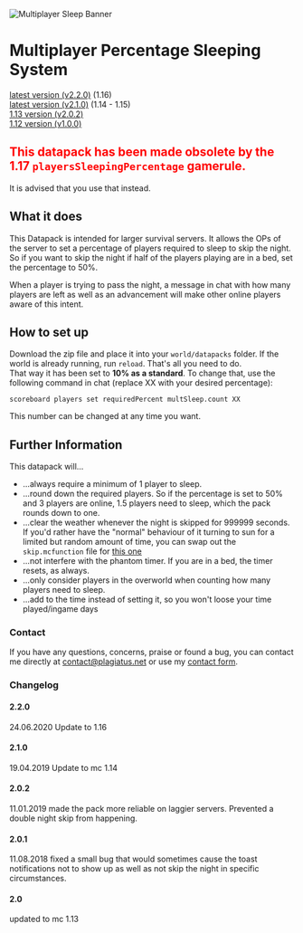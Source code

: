![Multiplayer Sleep Banner](https://raw.githubusercontent.com/Plagiatus/datapacks/master/multiplayer_sleep/banner.png "Multiplayer Sleeping System")

# Multiplayer Percentage Sleeping System

[latest version (v2.2.0)](https://github.com/Plagiatus/datapacks/raw/master/multiplayer_sleep/multiplayer_sleepv2.2.0.zip) (1.16)   
[latest version (v2.1.0)](https://github.com/Plagiatus/datapacks/raw/master/multiplayer_sleep/multiplayer_sleepv2.1.0.zip) (1.14 - 1.15)   
[1.13 version (v2.0.2)](https://github.com/Plagiatus/datapacks/raw/master/multiplayer_sleep/multiplayer_sleepv2.0.2.zip)  
[1.12 version (v1.0.0)](https://github.com/Plagiatus/datapacks/raw/master/multiplayer_sleep/multiplayer_sleepv1.0.0.zip)  

## <span style="color:red">This datapack has been made obsolete by the 1.17 `playersSleepingPercentage` gamerule.</span>
It is advised that you use that instead.

## What it does

This Datapack is intended for larger survival servers. It allows the OPs of the server to set a percentage of players required to sleep to skip the night.
So if you want to skip the night if half of the players playing are in a bed, set the percentage to 50%.

When a player is trying to pass the night, a message in chat with how many players are left as well as an advancement will make other online players aware of this intent.

## How to set up

Download the zip file and place it into your `world/datapacks` folder. If the world is already running, run `reload`. That's all you need to do.  
That way it has been set to **10% as a standard**. To change that, use the following command in chat (replace XX with your desired percentage):

    scoreboard players set requiredPercent multSleep.count XX

This number can be changed at any time you want.
	
## Further Information

This datapack will...

* ...always require a minimum of 1 player to sleep.  
* ...round down the required players. So if the percentage is set to 50% and 3 players are online, 1.5 players need to sleep, which the pack rounds down to one.  
* ...clear the weather whenever the night is skipped for 999999 seconds. If you'd rather have the "normal" behaviour of it turning to sun for a limited but random amount of time, you can swap out the `skip.mcfunction` file for [this one](https://github.com/Plagiatus/datapacks/raw/master/multiplayer_sleep/skip.mcfunction)  
* ...not interfere with the phantom timer. If you are in a bed, the timer resets, as always.  
* ...only consider players in the overworld when counting how many players need to sleep.
* ...add to the time instead of setting it, so you won't loose your time played/ingame days

### Contact

If you have any questions, concerns, praise or found a bug, you can contact me directly at [contact@plagiatus.net](mailto:contact@plagiatus.net) or use my [contact form](http://plagiatus.net/#contact).


### Changelog

#### 2.2.0

24.06.2020 Update to 1.16

#### 2.1.0

19.04.2019 Update to mc 1.14

#### 2.0.2

11.01.2019 made the pack more reliable on laggier servers. Prevented a double night skip from happening.

#### 2.0.1

11.08.2018 fixed a small bug that would sometimes cause the toast notifications not to show up as well as not skip the night in specific circumstances.

#### 2.0

updated to mc 1.13
